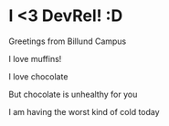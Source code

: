 # I <3 DevRel! :D



Greetings from Billund Campus

I love muffins!

I love chocolate

But chocolate is unhealthy for you

I am having the worst kind of cold today

